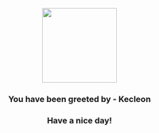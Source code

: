 <p align="center">
    <img src="https://raw.githubusercontent.com/PokeAPI/sprites/master/sprites/pokemon/352.png" width="150" height="150">
</p>
<h3 align="center">You have been greeted by - <b>Kecleon</b></h3>
<h3 align="center">Have a nice day!</h3>
